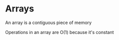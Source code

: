 # Arrays
An array is a contiguous piece of memory

Operations in an array are O(1) because it's constant
